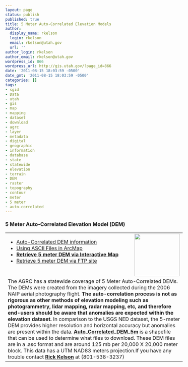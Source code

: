 ```yaml
---
layout: page
status: publish
published: true
title: 5 Meter Auto-Correlated Elevation Models
author:
  display_name: rkelson
  login: rkelson
  email: rkelson@utah.gov
  url: ''
author_login: rkelson
author_email: rkelson@utah.gov
wordpress_id: 866
wordpress_url: http://gis.utah.gov/?page_id=866
date: '2011-08-15 18:03:59 -0500'
date_gmt: '2011-08-15 18:03:59 -0500'
categories: []
tags:
- sgid
- Data
- utah
- gis
- map
- mapping
- dataset
- download
- agrc
- layer
- metadata
- digital
- geographic
- information
- database
- state
- statewide
- elevation
- terrain
- DEM
- raster
- topography
- contour
- meter
- 5 meter
- auto-correlated
---
```

<h3>5 Meter Auto-Correlated Elevation Model (DEM)</h3>
<table style="width: 563px;" border="0" cellspacing="0" cellpadding="2">
<tbody>
<tr>
<td valign="top" width="410">
<ul>
<li><a href="http://gis.utah.gov/wp-content/uploads/DEM_Auto-correlation.doc">Auto-Correlated DEM information</a></li>
<li><a href="http://gis.utah.gov/wp-content/uploads/ASCII_Elevation_Data.doc">Using ASCII Files in ArcMap</a></li>
<li><strong><a href="http://raster.utah.gov/?cat=5%20Meter%20%7BDEM%7D">Retrieve 5 meter DEM via Interactive Map</a></strong></li>
<li><a href="ftp://ftp.agrc.utah.gov/Imagery/DEM_5m/">Retrieve 5 meter DEM via FTP site</a></li>
</ul>
</td>
<td valign="top" width="145"><img src="http://gis.utah.gov/wp-content/uploads/DEM_5m_hill.jpg" alt="" width="144" height="135" /></td>
</tr>
<tr>
<td colspan="2" valign="top">The AGRC has a statewide coverage of 5 Meter Auto-Correlated DEMs. The DEMs were created from the imagery collected during the 2006 NAIP aerial photography flight.<strong> The auto-correlation process is not as rigorous as other methods of elevation modeling such as photogrammetry, lidar mapping, radar mapping, etc, and therefore end-users should be aware that anomalies are expected within the elevation dataset.</strong> In comparison to the USGS NED dataset, the 5-meter DEM provides higher resolution and horizontal accuracy but anomalies are present within the data. <strong><a href="ftp://ftp.agrc.utah.gov/UtahSGID_Vector/UTM12_NAD83/INDICES/UnpackagedData/Auto_Correlated_DEM_5m/_Statewide/Auto_Correlated_DEM_5m_shp.zip">Auto_Correlated_DEM_5m</a></strong> is a shapefile that can be used to determine what files to download. These DEM files are in a .asc format and are around 125 mb per 20,000 X 20,000 meter block. This data has a UTM NAD83 meters projection.If you have any trouble contact <a href="mailto:rkelson@utah.gov"><strong>Rick Kelson</strong></a> at (801-538-3237)</td>
</tr>
</tbody>
</table>
